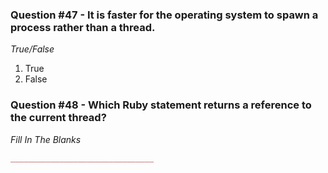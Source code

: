 ### Question #47 - It is faster for the operating system to spawn a process rather than a thread.

*True/False*

1. True
2. False

### Question #48 - Which Ruby statement returns a reference to the current thread?

*Fill In The Blanks*

``` ruby
________________________________
```
